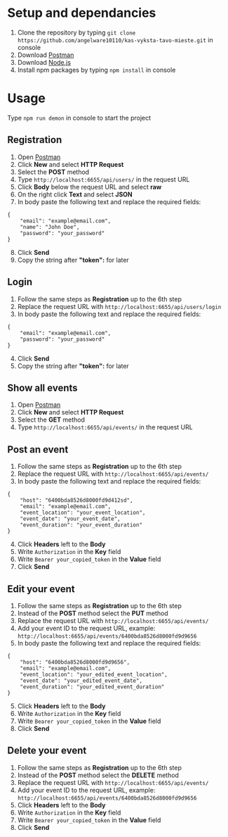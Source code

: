 # Setup and dependancies
1. Clone the repository by typing `git clone https://github.com/angelware10110/kas-vyksta-tavo-mieste.git` in  console
2. Download [Postman](https://www.postman.com/)
3. Download [Node.js](https://nodejs.org/en/)
4. Install npm packages by typing `npm install` in console

# Usage
Type `npm run demon` in console to start the project

## Registration
1. Open [Postman](https://www.postman.com/)
2. Click **New** and select **HTTP Request**
3. Select the **POST** method
4. Type `http://localhost:6655/api/users/` in the request URL
5. Click **Body** below the request URL and select **raw**
6. On the right click **Text** and select **JSON**
7. In body paste the following text and replace the required fields:
```
{
    "email": "example@email.com",
    "name": "John Doe",
    "password": "your_password"
}
```
8. Click **Send**
9. Copy the string after **"token":** for later

## Login
1. Follow the same steps as **Registration** up to the 6th step
2. Replace the request URL with `http://localhost:6655/api/users/login`
3. In body paste the following text and replace the required fields:
```
{
    "email": "example@email.com",
    "password": "your_password"
}
```
4. Click **Send**
5. Copy the string after **"token":** for later

## Show all events
1. Open [Postman](https://www.postman.com/)
2. Click **New** and select **HTTP Request**
3. Select the **GET** method
4. Type `http://localhost:6655/api/events/` in the request URL

## Post an event
1. Follow the same steps as **Registration** up to the 6th step
2. Replace the request URL with `http://localhost:6655/api/events/`
3. In body paste the following text and replace the required fields:
```
{
    "host": "6400bda8526d8000fd9d412sd",
    "email": "example@email.com",
    "event_location": "your_event_location",
    "event_date": "your_event_date",
    "event_duration": "your_event_duration"
}
```
4. Click **Headers** left to the **Body**
5. Write `Authorization` in the **Key** field
6. Write `Bearer your_copied_token` in the **Value** field
7. Click **Send**

## Edit your event
1. Follow the same steps as **Registration** up to the 6th step
2. Instead of the **POST** method select the **PUT** method
2. Replace the request URL with `http://localhost:6655/api/events/`
3. Add your event ID to the request URL, example: `http://localhost:6655/api/events/6400bda8526d8000fd9d9656`
4. In body paste the following text and replace the required fields:
```
{
    "host": "6400bda8526d8000fd9d9656",
    "email": "example@email.com",
    "event_location": "your_edited_event_location",
    "event_date": "your_edited_event_date",
    "event_duration": "your_edited_event_duration"
}
```
5. Click **Headers** left to the **Body**
6. Write `Authorization` in the **Key** field
7. Write `Bearer your_copied_token` in the **Value** field
8. Click **Send**

## Delete your event
1. Follow the same steps as **Registration** up to the 6th step
2. Instead of the **POST** method select the **DELETE** method
3. Replace the request URL with `http://localhost:6655/api/events/`
4. Add your event ID to the request URL, example: `http://localhost:6655/api/events/6400bda8526d8000fd9d9656`
5. Click **Headers** left to the **Body**
6. Write `Authorization` in the **Key** field
7. Write `Bearer your_copied_token` in the **Value** field
8. Click **Send**
